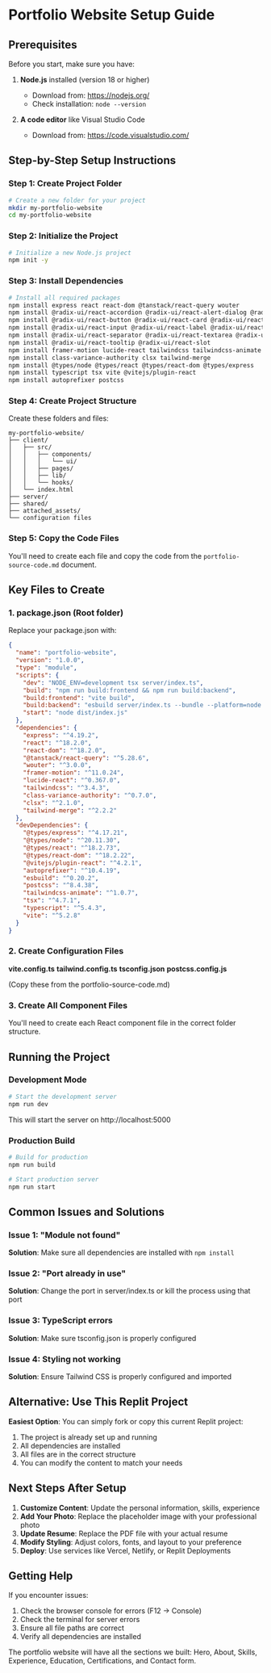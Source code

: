 # Portfolio Website Setup Guide

## Prerequisites
Before you start, make sure you have:
1. **Node.js** installed (version 18 or higher)
   - Download from: https://nodejs.org/
   - Check installation: `node --version`

2. **A code editor** like Visual Studio Code
   - Download from: https://code.visualstudio.com/

## Step-by-Step Setup Instructions

### Step 1: Create Project Folder
```bash
# Create a new folder for your project
mkdir my-portfolio-website
cd my-portfolio-website
```

### Step 2: Initialize the Project
```bash
# Initialize a new Node.js project
npm init -y
```

### Step 3: Install Dependencies
```bash
# Install all required packages
npm install express react react-dom @tanstack/react-query wouter
npm install @radix-ui/react-accordion @radix-ui/react-alert-dialog @radix-ui/react-avatar
npm install @radix-ui/react-button @radix-ui/react-card @radix-ui/react-dialog
npm install @radix-ui/react-input @radix-ui/react-label @radix-ui/react-progress
npm install @radix-ui/react-separator @radix-ui/react-textarea @radix-ui/react-toast
npm install @radix-ui/react-tooltip @radix-ui/react-slot
npm install framer-motion lucide-react tailwindcss tailwindcss-animate
npm install class-variance-authority clsx tailwind-merge
npm install @types/node @types/react @types/react-dom @types/express
npm install typescript tsx vite @vitejs/plugin-react
npm install autoprefixer postcss
```

### Step 4: Create Project Structure
Create these folders and files:

```
my-portfolio-website/
├── client/
│   ├── src/
│   │   ├── components/
│   │   │   └── ui/
│   │   ├── pages/
│   │   ├── lib/
│   │   └── hooks/
│   └── index.html
├── server/
├── shared/
├── attached_assets/
└── configuration files
```

### Step 5: Copy the Code Files
You'll need to create each file and copy the code from the `portfolio-source-code.md` document.

## Key Files to Create

### 1. package.json (Root folder)
Replace your package.json with:
```json
{
  "name": "portfolio-website",
  "version": "1.0.0",
  "type": "module",
  "scripts": {
    "dev": "NODE_ENV=development tsx server/index.ts",
    "build": "npm run build:frontend && npm run build:backend",
    "build:frontend": "vite build",
    "build:backend": "esbuild server/index.ts --bundle --platform=node --target=node18 --outfile=dist/index.js",
    "start": "node dist/index.js"
  },
  "dependencies": {
    "express": "^4.19.2",
    "react": "^18.2.0",
    "react-dom": "^18.2.0",
    "@tanstack/react-query": "^5.28.6",
    "wouter": "^3.0.0",
    "framer-motion": "^11.0.24",
    "lucide-react": "^0.367.0",
    "tailwindcss": "^3.4.3",
    "class-variance-authority": "^0.7.0",
    "clsx": "^2.1.0",
    "tailwind-merge": "^2.2.2"
  },
  "devDependencies": {
    "@types/express": "^4.17.21",
    "@types/node": "^20.11.30",
    "@types/react": "^18.2.73",
    "@types/react-dom": "^18.2.22",
    "@vitejs/plugin-react": "^4.2.1",
    "autoprefixer": "^10.4.19",
    "esbuild": "^0.20.2",
    "postcss": "^8.4.38",
    "tailwindcss-animate": "^1.0.7",
    "tsx": "^4.7.1",
    "typescript": "^5.4.3",
    "vite": "^5.2.8"
  }
}
```

### 2. Create Configuration Files

**vite.config.ts**
**tailwind.config.ts** 
**tsconfig.json**
**postcss.config.js**

(Copy these from the portfolio-source-code.md)

### 3. Create All Component Files
You'll need to create each React component file in the correct folder structure.

## Running the Project

### Development Mode
```bash
# Start the development server
npm run dev
```
This will start the server on http://localhost:5000

### Production Build
```bash
# Build for production
npm run build

# Start production server
npm run start
```

## Common Issues and Solutions

### Issue 1: "Module not found"
**Solution**: Make sure all dependencies are installed with `npm install`

### Issue 2: "Port already in use"
**Solution**: Change the port in server/index.ts or kill the process using that port

### Issue 3: TypeScript errors
**Solution**: Make sure tsconfig.json is properly configured

### Issue 4: Styling not working
**Solution**: Ensure Tailwind CSS is properly configured and imported

## Alternative: Use This Replit Project

**Easiest Option**: You can simply fork or copy this current Replit project:
1. The project is already set up and running
2. All dependencies are installed
3. All files are in the correct structure
4. You can modify the content to match your needs

## Next Steps After Setup

1. **Customize Content**: Update the personal information, skills, experience
2. **Add Your Photo**: Replace the placeholder image with your professional photo
3. **Update Resume**: Replace the PDF file with your actual resume
4. **Modify Styling**: Adjust colors, fonts, and layout to your preference
5. **Deploy**: Use services like Vercel, Netlify, or Replit Deployments

## Getting Help

If you encounter issues:
1. Check the browser console for errors (F12 → Console)
2. Check the terminal for server errors
3. Ensure all file paths are correct
4. Verify all dependencies are installed

The portfolio website will have all the sections we built: Hero, About, Skills, Experience, Education, Certifications, and Contact form.